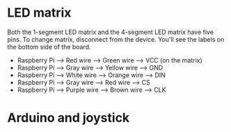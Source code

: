 # LED matrix

Both the 1-segment LED matrix and the 4-segment LED matrix have five pins. To change matrix, disconnect from the device. You'll see the labels on the bottom side of the board.

 * Raspberry Pi —> Red wire —> Green wire —> VCC (on the matrix)
 * Raspberry Pi —> Gray wire —> Yellow wire —> GND
 * Raspberry Pi —> White wire —> Orange wire —> DIN
 * Raspberry Pi —> Gray wire —> Red wire —> CS
 * Raspberry Pi —> Purple wire —> Brown wire —> CLK

# Arduino and joystick
